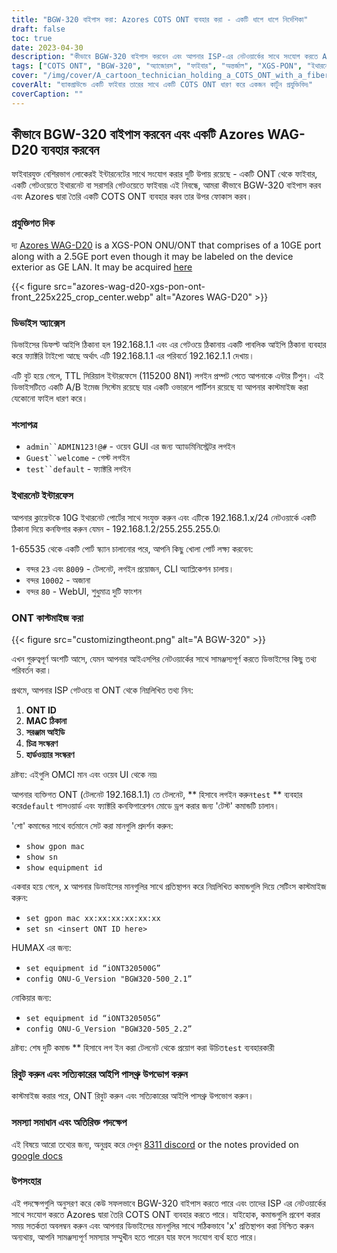 ```yaml
---
title: "BGW-320 বাইপাস করা: Azores COTS ONT ব্যবহার করা - একটি ধাপে ধাপে নির্দেশিকা"
draft: false
toc: true
date: 2023-04-30
description: "কীভাবে BGW-320 বাইপাস করবেন এবং আপনার ISP-এর নেটওয়ার্কের সাথে সংযোগ করতে Azores-এর তৈরি একটি COTS ONT ব্যবহার করবেন তা এই সহজ-অনুসরণযোগ্য গাইডের মাধ্যমে শিখুন।"
tags: ["COTS ONT", "BGW-320", "অ্যাজোরস", "ফাইবার", "অন্তর্জাল", "XGS-PON", "ইথারনেট", "আইপি পাসথ্রু", "কাস্টমাইজেশন", "আইএসপি", "অন আইডি", "MAC ঠিকানা", "সরঞ্জাম আইডি", "ইমেজ সংস্করণ", "হার্ডওয়্যার সংস্করণ", "টেলনেট", "CLI আবেদন", "ওয়েব GUI", "কারখানা কনফিগারেশন মোড", "উপযুক্ততা বিষয়"]
cover: "/img/cover/A_cartoon_technician_holding_a_COTS_ONT_with_a_fiber_cable.png"
coverAlt: "ব্যাকগ্রাউন্ডে একটি ফাইবার তারের সাথে একটি COTS ONT ধারণ করে একজন কার্টুন প্রযুক্তিবিদ৷"
coverCaption: ""
---
```


## কীভাবে BGW-320 বাইপাস করবেন এবং একটি Azores WAG-D20 ব্যবহার করবেন

ফাইবারযুক্ত বেশিরভাগ লোকেরই ইন্টারনেটের সাথে সংযোগ করার দুটি উপায় রয়েছে - একটি ONT থেকে ফাইবার, একটি গেটওয়েতে ইথারনেট বা সরাসরি গেটওয়েতে ফাইবার৷ এই নিবন্ধে, আমরা কীভাবে BGW-320 বাইপাস করব এবং Azores দ্বারা তৈরি একটি COTS ONT ব্যবহার করব তার উপর ফোকাস করব।

### প্রযুক্তিগত দিক

দ্য [Azores WAG-D20](https://cdn.shopifycdn.net/s/files/1/0280/5153/8029/files/Azores_Product_Specification_-_WAG-D20_v0.6.pdf?v=1604914153) is a XGS-PON ONU/ONT that comprises of a 10GE port along with a 2.5GE port even though it may be labeled on the device exterior as GE LAN. It may be acquired [here](https://www.balticnetworks.com/products/azores-1x-10gbe-1x-2-5gbe-intel-based-xgspon-ont)

{{< figure src="azores-wag-d20-xgs-pon-ont-front_225x225_crop_center.webp" alt="Azores WAG-D20" >}}

### ডিভাইস অ্যাক্সেস

ডিভাইসের ডিফল্ট আইপি ঠিকানা হল 192.168.1.1 এবং এর গেটওয়ে ঠিকানায় একটি পাবলিক আইপি ঠিকানা ব্যবহার করে ফ্যাক্টরি টাইপো আছে অর্থাৎ এটি 192.168.1.1 এর পরিবর্তে 192.162.1.1 দেখায়।

এটি বুট হয়ে গেলে, TTL সিরিয়াল ইন্টারফেসে (115200 8N1) লগইন প্রম্পট পেতে আপনাকে এন্টার টিপুন। এই ডিভাইসটিতে একটি A/B ইমেজ সিস্টেম রয়েছে যার একটি ওভারলে পার্টিশন রয়েছে যা আপনার কাস্টমাইজ করা যেকোনো ফাইল ধারণ করে।
 
### শংসাপত্র

- `admin``ADMIN123!@#` - ওয়েব GUI এর জন্য অ্যাডমিনিস্ট্রেটর লগইন
- `Guest``welcome` - গেস্ট লগইন
- `test``default` - ফ্যাক্টরি লগইন

### ইথারনেট ইন্টারফেস

আপনার ক্লায়েন্টকে 10G ইথারনেট পোর্টের সাথে সংযুক্ত করুন এবং এটিকে 192.168.1.x/24 নেটওয়ার্কে একটি ঠিকানা দিয়ে কনফিগার করুন যেমন - 192.168.1.2/255.255.255.0৷

1-65535 থেকে একটি পোর্ট স্ক্যান চালানোর পরে, আপনি কিছু খোলা পোর্ট লক্ষ্য করবেন:

- বন্দর `23` এবং `8009` - টেলনেট, লগইন প্রয়োজন, CLI অ্যাপ্লিকেশন চালায়।
- বন্দর `10002` - অজানা
- বন্দর `80` - WebUI, শুধুমাত্র দুটি ফাংশন

### ONT কাস্টমাইজ করা

{{< figure src="customizingtheont.png" alt="A BGW-320" >}}

এখন গুরুত্বপূর্ণ অংশটি আসে, যেমন আপনার আইএসপির নেটওয়ার্কের সাথে সামঞ্জস্যপূর্ণ করতে ডিভাইসের কিছু তথ্য পরিবর্তন করা।

প্রথমে, আপনার ISP গেটওয়ে বা ONT থেকে নিম্নলিখিত তথ্য নিন:

1. **ONT ID**
2. **MAC ঠিকানা**
3. **সরঞ্জাম আইডি**
4. **চিত্র সংস্করণ**
5. **হার্ডওয়্যার সংস্করণ**

দ্রষ্টব্য: এইগুলি OMCI মান এবং ওয়েব UI থেকে নয়৷

আপনার ব্যক্তিগত ONT (টেলনেট 192.168.1.1) তে টেলনেট, ** হিসাবে লগইন করুন`test` ** ব্যবহার করে`default` পাসওয়ার্ড এবং ফ্যাক্টরি কনফিগারেশন মোডে ড্রপ করার জন্য 'টেস্ট' কমান্ডটি চালান।

'শো' কমান্ডের সাথে বর্তমানে সেট করা মানগুলি প্রদর্শন করুন:

- `show gpon mac`
- `show sn`
- `show equipment id`

একবার হয়ে গেলে, x আপনার ডিভাইসের মানগুলির সাথে প্রতিস্থাপন করে নিম্নলিখিত কমান্ডগুলি দিয়ে সেটিংস কাস্টমাইজ করুন:

- `set gpon mac xx:xx:xx:xx:xx:xx`
- `set sn <insert ONT ID here>`

HUMAX এর জন্য:

- `set equipment id “iONT320500G”`
- `config ONU-G_Version "BGW320-500_2.1”`

নোকিয়ার জন্য:

- `set equipment id “iONT320505G”`
- `config ONU-G_Version "BGW320-505_2.2”`

দ্রষ্টব্য: শেষ দুটি কমান্ড ** হিসাবে লগ ইন করা টেলনেট থেকে প্রয়োগ করা উচিত`test` ব্যবহারকারী

### রিবুট করুন এবং সত্যিকারের আইপি পাসথ্রু উপভোগ করুন

কাস্টমাইজ করার পরে, ONT রিবুট করুন এবং সত্যিকারের আইপি পাসথ্রু উপভোগ করুন।

### সমস্যা সমাধান এবং অতিরিক্ত পদক্ষেপ
এই বিষয়ে আরো তথ্যের জন্য, অনুগ্রহ করে দেখুন [8311 discord](https://discord.gg/XbTWBbSG4p) or the notes provided on [google docs](https://docs.google.com/document/d/13gucfDOf8X9ptkj5BOg12V0xcqqDZDnvROJpW5CIpJ4/)

### উপসংহার

এই পদক্ষেপগুলি অনুসরণ করে কেউ সফলভাবে BGW-320 বাইপাস করতে পারে এবং তাদের ISP এর নেটওয়ার্কের সাথে সংযোগ করতে Azores দ্বারা তৈরি COTS ONT ব্যবহার করতে পারে। যাইহোক, কমান্ডগুলি প্রবেশ করার সময় সতর্কতা অবলম্বন করুন এবং আপনার ডিভাইসের মানগুলির সাথে সঠিকভাবে 'x' প্রতিস্থাপন করা নিশ্চিত করুন অন্যথায়, আপনি সামঞ্জস্যপূর্ণ সমস্যার সম্মুখীন হতে পারেন যার ফলে সংযোগ ব্যর্থ হতে পারে।


